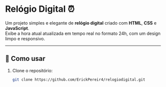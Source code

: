 # Relógio Digital ⏰

Um projeto simples e elegante de **relógio digital** criado com **HTML**, **CSS** e **JavaScript**.  
Exibe a hora atual atualizada em tempo real no formato 24h, com um design limpo e responsivo.

---

## 🚀 Como usar

1. Clone o repositório:
   ```bash
   git clone https://github.com/ErickPereir4/relogiodigital.git
